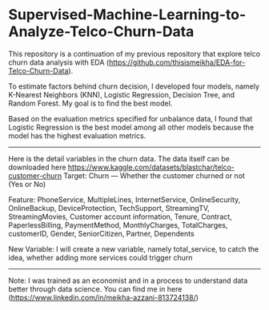 # Supervised-Machine-Learning-to-Analyze-Telco-Churn-Data

This repository is a continuation of my previous repository that explore telco churn data analysis with EDA (https://github.com/thisismeikha/EDA-for-Telco-Churn-Data). 

To estimate factors behind churn decision, I developed four models, namely K-Nearest Neighbors (KNN), Logistic Regression, Decision Tree, and Random Forest. My goal is to find the best model.

Based on the evaluation metrics specified for unbalance data, I found that Logistic Regression is the best model among all other models because the model has the highest evaluation metrics. 

_________________________________________________________________________________________________________________________________________________________________________
Here is the detail variables in the churn data. The data itself can be downloaded here https://www.kaggle.com/datasets/blastchar/telco-customer-churn
Target: 
Churn — Whether the customer churned or not (Yes or No)

Feature:
PhoneService, MultipleLines, InternetService, OnlineSecurity, OnlineBackup, DeviceProtection, TechSupport, StreamingTV, StreamingMovies, Customer account information, Tenure, Contract, PaperlessBilling, PaymentMethod, MonthlyCharges, TotalCharges, customerID, Gender, SeniorCitizen, Partner, Dependents

New Variable:
I will create a new variable, namely total_service, to catch the idea, whether adding more services could trigger churn

_________________________________________________________________________________________________________________________________________________________________________
Note: I was trained as an economist and in a process to understand data better through data science. You can find me in here (https://www.linkedin.com/in/meikha-azzani-813724138/)
